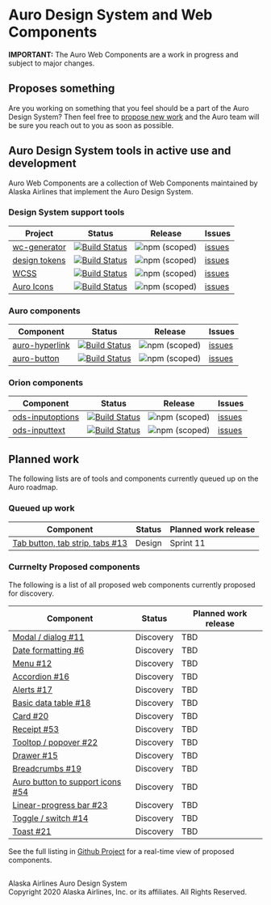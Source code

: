 # Auro Design System and Web Components

__IMPORTANT:__ The Auro Web Components are a work in progress and subject to major changes.

## Proposes something

Are you working on something that you feel should be a part of the Auro Design System? Then feel free to [propose new work](https://github.com/AlaskaAirlines/auro_docs/issues/new?assignees=blackfalcon&labels=Status%3A+In+discovery&template=new_wc.md&title=) and the Auro team will be sure you reach out to you as soon as possible. 

## Auro Design System tools in active use and development 

Auro Web Components are a collection of Web Components maintained by Alaska Airlines that implement the Auro Design System.

### Design System support tools

| Project | Status | Release | Issues |
|---|---|---|---|
| [wc-generator](https://github.com/AlaskaAirlines/WC-Generator) | [![Build Status](https://travis-ci.org/AlaskaAirlines/WC-Generator.svg?branch=master)](https://travis-ci.org/AlaskaAirlines/WC-Generator) | ![npm (scoped)](https://img.shields.io/npm/v/@alaskaairux/wc-generator.svg?color=orange) | [issues](https://github.com/AlaskaAirlines/WC-Generator/issues) |
| [design tokens](https://github.com/AlaskaAirlines/OrionDesignTokens) | [![Build Status](https://travis-ci.org/AlaskaAirlines/AuroDesignTokens.svg?branch=master)](https://travis-ci.org/AlaskaAirlines/OrionDesignTokens) | ![npm (scoped)](https://img.shields.io/npm/v/@alaskaairux/orion-design-tokens.svg?color=orange) | [issues](https://github.com/AlaskaAirlines/OrionDesignTokens/issues) |
| [WCSS](https://github.com/AlaskaAirlines/WebCoreStyleSheets) | [![Build Status](https://travis-ci.org/AlaskaAirlines/WebCoreStyleSheets.svg?branch=master)](https://travis-ci.org/AlaskaAirlines/WebCoreStyleSheets) | ![npm (scoped)](https://img.shields.io/npm/v/@alaskaairux/orion-web-core-style-sheets.svg?color=orange) | [issues](https://github.com/AlaskaAirlines/WebCoreStyleSheets/issues) |
| [Auro Icons](https://github.com/AlaskaAirlines/Icons) | [![Build Status](https://travis-ci.org/AlaskaAirlines/Icons.svg?branch=master)](https://travis-ci.org/AlaskaAirlines/OrionIcons) | ![npm (scoped)](https://img.shields.io/npm/v/@alaskaairux/orion-icons.svg?color=orange) | [issues](https://github.com/AlaskaAirlines/OrionIcons/issues) |

### Auro components

| Component | Status | Release | Issues |
|---|---|---|---|
| [auro-hyperlink](https://github.com/AlaskaAirlines/ods-hyperlink/) | [![Build Status](https://travis-ci.org/AlaskaAirlines/ods-hyperlink.svg?branch=master)](https://travis-ci.org/AlaskaAirlines/ods-hyperlink) | ![npm (scoped)](https://img.shields.io/npm/v/@alaskaairux/ods-hyperlink.svg?color=orange) | [issues](https://github.com/AlaskaAirlines/ods-hyperlink/issues) |
| [auro-button](https://github.com/AlaskaAirlines/ods-button) | [![Build Status](https://travis-ci.org/AlaskaAirlines/ods-button.svg?branch=master)](https://travis-ci.org/AlaskaAirlines/ods-button) | ![npm (scoped)](https://img.shields.io/npm/v/@alaskaairux/ods-button.svg?color=orange) | [issues](https://github.com/AlaskaAirlines/ods-button/issues) |

### Orion components

| Component | Status | Release | Issues |
|---|---|---|---|
| [ods-inputoptions](https://github.com/AlaskaAirlines/ods-inputoptions) | [![Build Status](https://travis-ci.org/AlaskaAirlines/ods-inputoptions.svg?branch=master)](https://travis-ci.org/AlaskaAirlines/OrionStatelessComponents__ods-inputoptions) | ![npm (scoped)](https://img.shields.io/npm/v/@alaskaairux/ods-inputoptions.svg?color=orange) | [issues](https://github.com/AlaskaAirlines/ods-inputoptions/issues) |
| [ods-inputtext](https://github.com/AlaskaAirlines/ods-inputtext) | [![Build Status](https://travis-ci.org/AlaskaAirlines/ods-inputtext.svg?branch=master)](https://travis-ci.org/AlaskaAirlines/OrionStatelessComponents__ods-inputtext) | ![npm (scoped)](https://img.shields.io/npm/v/@alaskaairux/ods-inputtext.svg?color=orange) | [issues](https://github.com/AlaskaAirlines/ods-inputtext/issues) |

## Planned work

The following lists are of tools and components currently queued up on the Auro roadmap. 

### Queued up work

|Component|Status|Planned work release|
|---|---|---|
|[Tab button, tab strip, tabs #13](https://github.com/AlaskaAirlines/auro_docs/issues/13)|Design|Sprint 11|


### Currnelty Proposed components

The following is a list of all proposed web components currently proposed for discovery.

|Component|Status|Planned work release|
|---|---|---|
|[Modal / dialog #11](https://github.com/AlaskaAirlines/auro_docs/issues/11)|Discovery|TBD|
|[Date formatting #6](https://github.com/AlaskaAirlines/ods-inputtext/issues/6)|Discovery|TBD|
|[Menu #12](https://github.com/AlaskaAirlines/auro_docs/issues/12)|Discovery|TBD|
|[Accordion #16](https://github.com/AlaskaAirlines/auro_docs/issues/16)|Discovery|TBD|
|[Alerts #17](https://github.com/AlaskaAirlines/auro_docs/issues/17)|Discovery|TBD|
|[Basic data table #18](https://github.com/AlaskaAirlines/auro_docs/issues/18)|Discovery|TBD|
|[Card #20](https://github.com/AlaskaAirlines/auro_docs/issues/20)|Discovery|TBD|
|[Receipt #53](https://github.com/AlaskaAirlines/auro_docs/issues/53)|Discovery|TBD|
|[Tooltop / popover #22](https://github.com/AlaskaAirlines/auro_docs/issues/22)|Discovery|TBD|
|[Drawer #15](https://github.com/AlaskaAirlines/auro_docs/issues/15)|Discovery|TBD|
|[Breadcrumbs #19](https://github.com/AlaskaAirlines/auro_docs/issues/19)|Discovery|TBD|
|[Auro button to support icons #54](https://github.com/AlaskaAirlines/ods-button/issues/54)|Discovery|TBD|
|[Linear-progress bar #23](https://github.com/AlaskaAirlines/auro_docs/issues/23)|Discovery|TBD|
|[Toggle / switch #14](https://github.com/AlaskaAirlines/auro_docs/issues/14)|Discovery|TBD|
|[Toast #21](https://github.com/AlaskaAirlines/auro_docs/issues/21)|Discovery|TBD|


See the full listing in [Github Project](https://github.com/AlaskaAirlines/auro_docs/issues?q=is%3Aopen+is%3Aissue+label%3A%22Status%3A+In+discovery%22) for a real-time view of proposed components.





##

<footer>
Alaska Airlines Auro Design System<br>
Copyright 2020 Alaska Airlines, Inc. or its affiliates. All Rights Reserved.
</footer>
